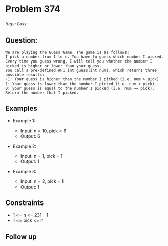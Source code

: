 # Problem 374
###### tags: `Easy`

## Question:
```
We are playing the Guess Game. The game is as follows:
I pick a number from 1 to n. You have to guess which number I picked.
Every time you guess wrong, I will tell you whether the number I picked is higher or lower than your guess.
You call a pre-defined API int guess(int num), which returns three possible results:
-1: Your guess is higher than the number I picked (i.e. num > pick).
1: Your guess is lower than the number I picked (i.e. num < pick).
0: your guess is equal to the number I picked (i.e. num == pick).
Return the number that I picked.
```

## Examples
* Example 1:
	* Input: n = 10, pick = 6
	* Output: 6

* Example 2:
	* Input: n = 1, pick = 1
	* Output: 1

* Example 3:
	* Input: n = 2, pick = 1
	* Output: 1

## Constraints
* 1 <= n <= 231 - 1
* 1 <= pick <= n

## Follow up

